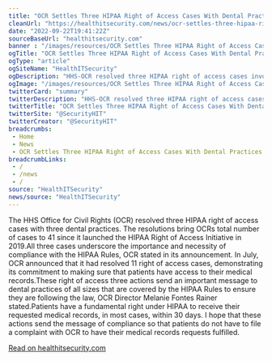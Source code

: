 ```yaml
--- 
title: "OCR Settles Three HIPAA Right of Access Cases With Dental Practices"
cleanUrl: "https://healthitsecurity.com/news/ocr-settles-three-hipaa-right-of-access-cases-with-dental-practices?eid=CXTEL000000592620&elqCampaignId=27712&elqTrackId=37872b94f6a342d480502132a2f9d319&elq=cf8b91342d394452878c378cdc89fc74&elqaid=28564&elqat=1&elqCampaignId=27712"
date: "2022-09-22T19:41:22Z"
sourceBaseUrl: "healthitsecurity.com"
banner : "/images/resources/OCR Settles Three HIPAA Right of Access Cases With Dental Practices.jpg"
ogTitle: "OCR Settles Three HIPAA Right of Access Cases With Dental Practices"
ogType: "article"
ogSiteName: "HealthITSecurity"
ogDescription: "HHS-OCR resolved three HIPAA right of access cases involving dental practices, bolstering its commitment to ensuring timely patient access to health records. "
ogImage: "/images/resources/OCR Settles Three HIPAA Right of Access Cases With Dental Practices.jpg"
twitterCard: "summary"
twitterDescription: "HHS-OCR resolved three HIPAA right of access cases involving dental practices, bolstering its commitment to ensuring timely patient access to health records. "
twitterTitle: "OCR Settles Three HIPAA Right of Access Cases With Dental Practices"
twitterSite: "@SecurityHIT"
twitterCreator: "@SecurityHIT"
breadcrumbs:
 - Home
 - News
 - OCR Settles Three HIPAA Right of Access Cases With Dental Practices
breadcrumbLinks:
 - / 
 - /news
 - / 
source: "HealthITSecurity"
news/source: "HealthITSecurity"
---
```

The HHS Office for Civil Rights (OCR) resolved three HIPAA right of access cases with three dental practices. The resolutions bring OCRs total number of cases to 41 since it launched the HIPAA Right of Access Initiative in 2019.All three cases underscore the importance and necessity of compliance with the HIPAA Rules, OCR stated in its announcement. In July, OCR announced that it had resolved 11 right of access cases, demonstrating its commitment to making sure that patients have access to their medical records.These right of access three actions send an important message to dental practices of all sizes that are covered by the HIPAA Rules to ensure they are following the law, OCR Director Melanie Fontes Rainer stated.Patients have a fundamental right under HIPAA to receive their requested medical records, in most cases, within 30 days. I hope that these actions send the message of compliance so that patients do not have to file a complaint with OCR to have their medical records requests fulfilled.  
  
[Read on healthitsecurity.com](https://healthitsecurity.com/news/ocr-settles-three-hipaa-right-of-access-cases-with-dental-practices?eid=CXTEL000000592620&elqCampaignId=27712&elqTrackId=37872b94f6a342d480502132a2f9d319&elq=cf8b91342d394452878c378cdc89fc74&elqaid=28564&elqat=1&elqCampaignId=27712)
